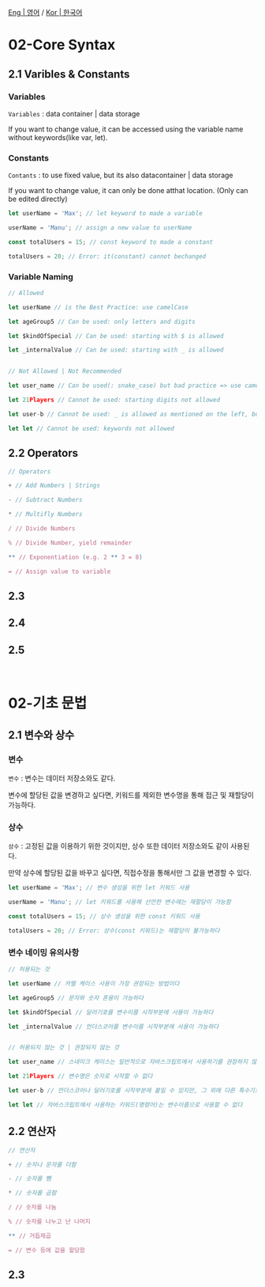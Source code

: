 [Eng | 영어](#02-Core-Syntax)
/
[Kor | 한국어](#02-기초-문법)

# 02-Core Syntax

## 2.1 Varibles & Constants

### Variables
`Variables` : data container | data storage

If you want to change value, it can be accessed using the variable name without keywords(like var, let).

### Constants
`Contants` : to use fixed value, but its also datacontainer | data storage

If you want to change value, it can only be done atthat location. (Only can be edited directly)

```javascript
let userName = 'Max'; // let keyword to made a variable

userName = 'Manu'; // assign a new value to userName

const totalUsers = 15; // const keyword to made a constant

totalUsers = 20; // Error: it(constant) cannot bechanged
```

### Variable Naming
```javascript
// Allowed

let userName // is the Best Practice: use camelCase

let ageGroup5 // Can be used: only letters and digits

let $kindOfSpecial // Can be used: starting with $ is allowed

let _internalValue // Can be used: starting with _ is allowed


// Not Allowed | Not Recommended

let user_name // Can be used(: snake_case) but bad practice => use camelCase

let 21Players // Cannot be used: starting digits not allowed

let user-b // Cannot be used: _ is allowed as mentioned on the left, but other special characters are not allowed no matter where you plan on using them.

let let // Cannot be used: keywords not allowed

```

## 2.2 Operators

```javascript
// Operators

+ // Add Numbers | Strings

- // Subtract Numbers

* // Multifly Numbers

/ // Divide Numbers

% // Divide Number, yield remainder

** // Exponentiation (e.g. 2 ** 3 = 8)

= // Assign value to variable

```


## 2.3 

## 2.4 

## 2.5 

<br>

# 02-기초 문법

## 2.1 변수와 상수

### 변수
`변수` : 변수는 데이터 저장소와도 같다.

변수에 할당된 값을 변경하고 싶다면, 키워드를 제외한 변수명을 통해 접근 및 재할당이 가능하다.

### 상수
`상수` : 고정된 값을 이용하기 위한 것이지만, 상수 또한 데이터 저장소와도 같이 사용된다.

만약 상수에 할당된 값을 바꾸고 싶다면, 직접수정을 통해서만 그 값을 변경할 수 있다.

```javascript
let userName = 'Max'; // 변수 생성을 위한 let 키워드 사용

userName = 'Manu'; // let 키워드를 사용해 선언한 변수에는 재할당이 가능함

const totalUsers = 15; // 상수 생성을 위한 const 키워드 사용

totalUsers = 20; // Error: 상수(const 키워드)는 재할당이 불가능하다
```

### 변수 네이밍 유의사항
```javascript
// 허용되는 것

let userName // 카멜 케이스 사용이 가장 권장되는 방법이다

let ageGroup5 // 문자와 숫자 혼용이 가능하다

let $kindOfSpecial // 달러기호를 변수이름 시작부분에 사용이 가능하다

let _internalValue // 언더스코어를 변수이름 시작부분에 사용이 가능하다


// 허용되지 않는 것 | 권장되지 않는 것

let user_name // 스네이크 케이스는 일반적으로 자바스크립트에서 사용하기를 권장하지 않지만, 문법적 오류는 발생하지 않는다

let 21Players // 변수명은 숫자로 시작할 수 없다

let user-b // 언더스코어나 달러기호를 시작부분에 붙일 수 있지만, 그 외에 다른 특수기호는 사용이 불가하며 모든 특수문자 등은 뒤에 붙여서 변수명을 짓는데 사용할 수 없다.

let let // 자바스크립트에서 사용하는 키워드(명령어)는 변수이름으로 사용할 수 없다

```

## 2.2 연산자

```javascript
// 연산자

+ // 숫자나 문자를 더함

- // 숫자를 뺌

* // 숫자를 곱함

/ // 숫자를 나눔

% // 숫자를 나누고 난 나머지

** // 거듭제곱

= // 변수 등에 값을 할당함

```


## 2.3 